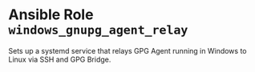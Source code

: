 # Ansible Role `windows_gnupg_agent_relay`

Sets up a systemd service that relays GPG Agent running in Windows to Linux via
SSH and GPG Bridge.
